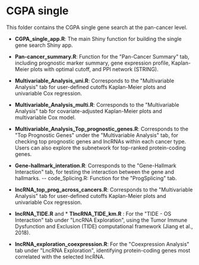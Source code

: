 # CGPA single
This folder contains the CGPA single gene search at the pan-cancer level.



* __CGPA_single_app.R__: The main Shiny function for building the single gene search Shiny app.

* __Pan-cancer_summary.R__: Function for the "Pan-Cancer Summary" tab, including prognostic marker summary, gene expression profile, Kaplan-Meier plots with 
      optimal cutoff, and PPI network (STRING).
* __Multivariable_Analysis_uni.R__: Corresponds to the "Multivariable Analysis" tab for user-defined cutoffs Kaplan-Meier plots and univariable Cox regression.
* __Multivariable_Analysis_multi.R__: Corresponds to the "Multivariable Analysis" tab for covariate-adjusted Kaplan-Meier plots and multivariable Cox model.
* __Multivariable_Analysis_Top_prognostic_genes.R__: Corresponds to the "Top Prognostic Genes" under the "Multivariable Analysis" tab, for checking top prognostic genes and lncRNAs within each 
      cancer type. Users can also explore the subnetwork for top-ranked protein-coding genes.
* __Gene-hallmark_interation.R__: Corresponds to the "Gene-Hallmark Interaction" tab, for testing the interaction between the gene and hallmarks.
   -- code_Splicing.R: Function for the "ProgSplicing" tab.
* __lncRNA_top_prog_across_cancers.R__: Corresponds to the "Multivariable Analysis" tab for user-defined cutoffs Kaplan-Meier plots and univariable Cox regression.
* __lncRNA_TIDE.R__ and * __TlncRNA_TIDE_km.R__ : For the "TIDE - OS Interaction" tab under "LncRNA Exploration", using the Tumor Immune Dysfunction and Exclusion (TIDE) computational framework (Jiang et al., 2018).
* __lncRNA_exploration_coexpression.R__: For the "Coexpression Analysis" tab under "LncRNA Exploration", identifying protein-coding genes most correlated with the selected lncRNA.

